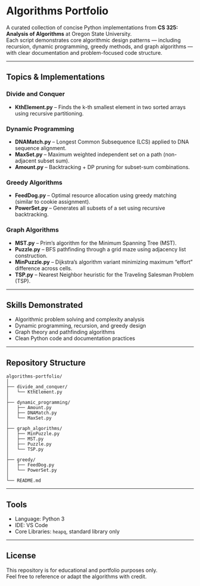 # Algorithms Portfolio

A curated collection of concise Python implementations from **CS 325: Analysis of Algorithms** at Oregon State University.  
Each script demonstrates core algorithmic design patterns — including recursion, dynamic programming, greedy methods, and graph algorithms — with clear documentation and problem-focused code structure.

---

## Topics & Implementations

### Divide and Conquer
- **KthElement.py** – Finds the k-th smallest element in two sorted arrays using recursive partitioning.

### Dynamic Programming
- **DNAMatch.py** – Longest Common Subsequence (LCS) applied to DNA sequence alignment.  
- **MaxSet.py** – Maximum weighted independent set on a path (non-adjacent subset sum).  
- **Amount.py** – Backtracking + DP pruning for subset-sum combinations.

### Greedy Algorithms
- **FeedDog.py** – Optimal resource allocation using greedy matching (similar to cookie assignment).  
- **PowerSet.py** – Generates all subsets of a set using recursive backtracking.

### Graph Algorithms
- **MST.py** – Prim’s algorithm for the Minimum Spanning Tree (MST).  
- **Puzzle.py** – BFS pathfinding through a grid maze using adjacency list construction.  
- **MinPuzzle.py** – Dijkstra’s algorithm variant minimizing maximum “effort” difference across cells.  
- **TSP.py** – Nearest Neighbor heuristic for the Traveling Salesman Problem (TSP).

---

## Skills Demonstrated
- Algorithmic problem solving and complexity analysis  
- Dynamic programming, recursion, and greedy design  
- Graph theory and pathfinding algorithms  
- Clean Python code and documentation practices

---

## Repository Structure
```
algorithms-portfolio/
│
├── divide_and_conquer/
│   └── KthElement.py
│
├── dynamic_programming/
│   ├── Amount.py
│   ├── DNAMatch.py
│   └── MaxSet.py
│
├── graph_algorithms/
│   ├── MinPuzzle.py
│   ├── MST.py
│   ├── Puzzle.py
│   └── TSP.py
│
├── greedy/
│   ├── FeedDog.py
│   └── PowerSet.py
│
└── README.md
```

---

## Tools
- Language: Python 3  
- IDE: VS Code  
- Core Libraries: `heapq`, standard library only

---

## License
This repository is for educational and portfolio purposes only.  
Feel free to reference or adapt the algorithms with credit.

